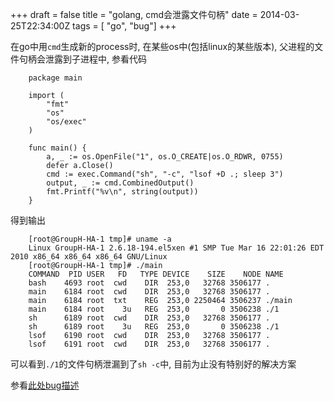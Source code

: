 +++
draft = false
title = "golang, cmd会泄露文件句柄"
date = 2014-03-25T22:34:00Z
tags = [ "go", "bug"]
+++

在go中用`cmd`生成新的process时, 在某些os中(包括linux的某些版本), 父进程的文件句柄会泄露到子进程中, 参看代码

```
    package main
    
    import (
        "fmt"
        "os"
        "os/exec"
    )
    
    func main() {
        a, _ := os.OpenFile("1", os.O_CREATE|os.O_RDWR, 0755)
        defer a.Close()
        cmd := exec.Command("sh", "-c", "lsof +D .; sleep 3")
        output, _ := cmd.CombinedOutput()
        fmt.Printf("%v\n", string(output))
    }
```

得到输出

```
    [root@GroupH-HA-1 tmp]# uname -a
    Linux GroupH-HA-1 2.6.18-194.el5xen #1 SMP Tue Mar 16 22:01:26 EDT 2010 x86_64 x86_64 x86_64 GNU/Linux
    [root@GroupH-HA-1 tmp]# ./main
    COMMAND  PID USER   FD   TYPE DEVICE    SIZE    NODE NAME
    bash    4693 root  cwd    DIR  253,0   32768 3506177 .
    main    6184 root  cwd    DIR  253,0   32768 3506177 .
    main    6184 root  txt    REG  253,0 2250464 3506237 ./main
    main    6184 root    3u   REG  253,0       0 3506238 ./1
    sh      6189 root  cwd    DIR  253,0   32768 3506177 .
    sh      6189 root    3u   REG  253,0       0 3506238 ./1
    lsof    6190 root  cwd    DIR  253,0   32768 3506177 .
    lsof    6191 root  cwd    DIR  253,0   32768 3506177 .
```

可以看到`./1`的文件句柄泄漏到了`sh -c`中, 目前为止没有特别好的解决方案

参看[此处bug描述](https://code.google.com/p/go/issues/detail?id=2603)